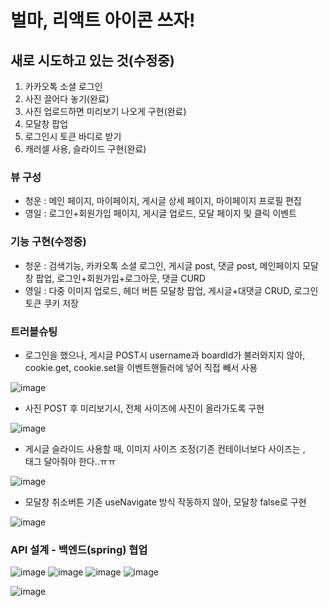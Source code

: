 # 벌마, 리액트 아이콘 쓰자!

## 새로 시도하고 있는 것(수정중)

1. 카카오톡 소셜 로그인
2. 사진 끌어다 놓기(완료)
3. 사진 업로드하면 미리보기 나오게 구현(완료)
4. 모달창 팝업
5. 로그인시 토큰 바디로 받기
6. 캐러셀 사용, 슬라이드 구현(완료)

### 뷰 구성

- 청운 : 메인 페이지, 마이페이지, 게시글 상세 페이지, 마이페이지 프로필 편집
- 영일 : 로그인+회원가입 페이지, 게시글 업로드, 모달 페이지 및 클릭 이벤트

### 기능 구현(수정중)

- 청운 : 검색기능, 카카오톡 소셜 로그인, 게시글 post, 댓글 post, 메인페이지 모달창 팝업, 로그인+회원가입+로그아웃, 댓글 CURD
- 영일 : 다중 이미지 업로드, 헤더 버튼 모달창 팝업, 게시글+대댓글 CRUD, 로그인 토큰 쿠키 저장

### 트러블슈팅

- 로그인을 했으나, 게시글 POST시 username과 boardId가 불러와지지 않아, cookie.get, cookie.set을 이벤트핸들러에 넣어 직접 빼서 사용

![image](https://user-images.githubusercontent.com/109018926/186480333-ea54cdbb-776f-4fd6-9fe1-8b2309ed5872.png)

- 사진 POST 후 미리보기시, 전체 사이즈에 사진이 올라가도록 구현

![image](https://user-images.githubusercontent.com/109018926/186585811-e7a46d23-34d2-42f5-a533-95b6347bab4d.png)

- 게시글 슬라이드 사용할 때, 이미지 사이즈 조정(기존 컨테이너보다 사이즈는 , <div>태그 달아줘야 한다..ㅠㅠ

![image](https://user-images.githubusercontent.com/109018926/186587074-bb355e55-b09f-4195-85f3-cebb376da240.png)

- 모달창 취소버튼 기존 useNavigate 방식 작동하지 않아, 모달창 false로 구현

![image](https://user-images.githubusercontent.com/109018926/186595663-b448762f-6c91-4996-8c5c-2a22c91fe9ec.png)



### API 설계 - 백엔드(spring) 협업

![image](https://user-images.githubusercontent.com/109018926/186645848-80f40452-f641-4f75-8a56-e348bf6d61cc.png)
![image](https://user-images.githubusercontent.com/109018926/186645892-3c1a569d-e0f7-4bec-a581-afff683501ca.png)
![image](https://user-images.githubusercontent.com/109018926/186645938-5667360b-18c3-4247-abd5-15c52cb01387.png)
![image](https://user-images.githubusercontent.com/109018926/186645988-e1293106-aa7d-439c-a7e0-79cfeed9b53a.png)

![image](https://user-images.githubusercontent.com/109018926/186646102-15c21be8-ce35-4777-ac30-ad53e2ef6ebc.png)
